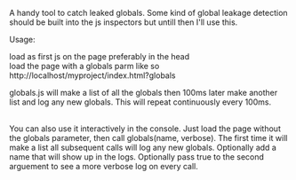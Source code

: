 A handy tool to catch leaked globals. Some kind of global leakage detection should be built into the js inspectors but untill then I'll use this.

Usage:

load as first js on the page preferably in the head <br/>
load the page with a globals parm like so<br/>
http://localhost/myproject/index.html?globals

globals.js will make a list of all the globals then 100ms later make another list and log any new globals. This will repeat continuously every 100ms.<br/><br/>

You can also use it interactively in the console. Just load the page without the globals parameter, then call globals(name, verbose).
The first time it will make a list all subsequent calls will log any new globals. Optionally add a name that will show up in the logs. Optionally pass true to the second arguement to see a more verbose log on every call.